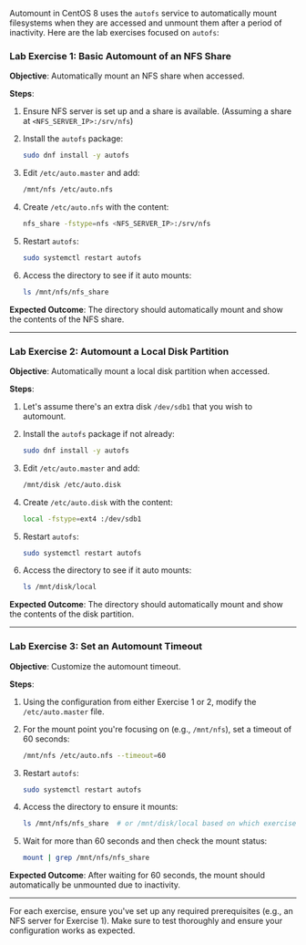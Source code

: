 Automount in CentOS 8 uses the `autofs` service to automatically mount filesystems when they are accessed and unmount them after a period of inactivity. Here are the lab exercises focused on `autofs`:

### **Lab Exercise 1: Basic Automount of an NFS Share**

**Objective**: Automatically mount an NFS share when accessed.

**Steps**:
1. Ensure NFS server is set up and a share is available. (Assuming a share at `<NFS_SERVER_IP>:/srv/nfs`)

2. Install the `autofs` package:
   ```bash
   sudo dnf install -y autofs
   ```

3. Edit `/etc/auto.master` and add:
   ```bash
   /mnt/nfs /etc/auto.nfs
   ```

4. Create `/etc/auto.nfs` with the content:
   ```bash
   nfs_share -fstype=nfs <NFS_SERVER_IP>:/srv/nfs
   ```

5. Restart `autofs`:
   ```bash
   sudo systemctl restart autofs
   ```

6. Access the directory to see if it auto mounts:
   ```bash
   ls /mnt/nfs/nfs_share
   ```

**Expected Outcome**: The directory should automatically mount and show the contents of the NFS share.

---

### **Lab Exercise 2: Automount a Local Disk Partition**

**Objective**: Automatically mount a local disk partition when accessed.

**Steps**:
1. Let's assume there's an extra disk `/dev/sdb1` that you wish to automount.

2. Install the `autofs` package if not already:
   ```bash
   sudo dnf install -y autofs
   ```

3. Edit `/etc/auto.master` and add:
   ```bash
   /mnt/disk /etc/auto.disk
   ```

4. Create `/etc/auto.disk` with the content:
   ```bash
   local -fstype=ext4 :/dev/sdb1
   ```

5. Restart `autofs`:
   ```bash
   sudo systemctl restart autofs
   ```

6. Access the directory to see if it auto mounts:
   ```bash
   ls /mnt/disk/local
   ```

**Expected Outcome**: The directory should automatically mount and show the contents of the disk partition.

---

### **Lab Exercise 3: Set an Automount Timeout**

**Objective**: Customize the automount timeout.

**Steps**:
1. Using the configuration from either Exercise 1 or 2, modify the `/etc/auto.master` file.

2. For the mount point you're focusing on (e.g., `/mnt/nfs`), set a timeout of 60 seconds:
   ```bash
   /mnt/nfs /etc/auto.nfs --timeout=60
   ```

3. Restart `autofs`:
   ```bash
   sudo systemctl restart autofs
   ```

4. Access the directory to ensure it mounts:
   ```bash
   ls /mnt/nfs/nfs_share  # or /mnt/disk/local based on which exercise you're following
   ```

5. Wait for more than 60 seconds and then check the mount status:
   ```bash
   mount | grep /mnt/nfs/nfs_share
   ```

**Expected Outcome**: After waiting for 60 seconds, the mount should automatically be unmounted due to inactivity.

---

For each exercise, ensure you've set up any required prerequisites (e.g., an NFS server for Exercise 1). Make sure to test thoroughly and ensure your configuration works as expected.
